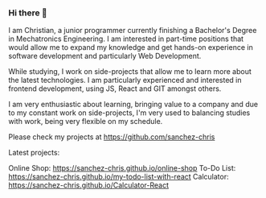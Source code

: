 ### Hi there 👋

I am Christian, a junior programmer currently finishing a Bachelor's Degree in Mechatronics Engineering. I am interested in part-time positions that would allow me to expand my knowledge and get hands-on experience in software development and particularly Web Development.

While studying, I work on side-projects that allow me to learn more about the latest technologies. I am particularly experienced and interested in frontend development, using JS, React and GIT amongst others.

I am very enthusiastic about learning, bringing value to a company and due to my constant work on side-projects, I'm very used to balancing studies with work, being very flexible on my schedule.

Please check my projects at https://github.com/sanchez-chris

Latest projects:

Online Shop: https://sanchez-chris.github.io/online-shop
To-Do List: https://sanchez-chris.github.io/my-todo-list-with-react
Calculator: https://sanchez-chris.github.io/Calculator-React
